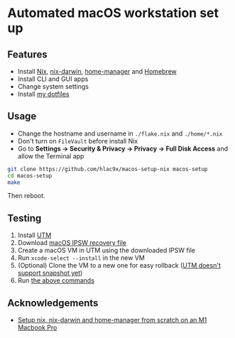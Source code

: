 # Automated macOS workstation set up

## Features

- Install [Nix](https://nixos.org/download.html#nix-install-macos), [nix-darwin](https://github.com/LnL7/nix-darwin), [home-manager](https://github.com/nix-community/home-manager) and [Homebrew](https://brew.sh)
- Install CLI and GUI apps
- Change system settings
- Install [my dotfiles](https://github.com/hlac9x/dotfiles)

## Usage

- Change the hostname and username in `./flake.nix` and `./home/*.nix`
- Don't turn on `FileVault` before install Nix
- Go to **Settings -> Security & Privacy -> Privacy -> Full Disk Access** and allow the Terminal app

```sh
git clone https://github.com/hlac9x/macos-setup-nix macos-setup
cd macos-setup
make
```

Then reboot.

## Testing

1. Install [UTM](https://getutm.app)
2. Download [macOS IPSW recovery file](https://ipsw.me/product/Mac)
3. Create a macOS VM in UTM using the downloaded IPSW file
4. Run `xcode-select --install` in the new VM
5. (Optional) Clone the VM to a new one for easy rollback ([UTM doesn't support snapshot yet](https://github.com/utmapp/UTM/issues/2688)) <!-- TODO -->
6. Run [the above commands](#usage)

## Acknowledgements

- [Setup nix, nix-darwin and home-manager from scratch on an M1 Macbook Pro](https://gist.github.com/jmatsushita/5c50ef14b4b96cb24ae5268dab613050)
